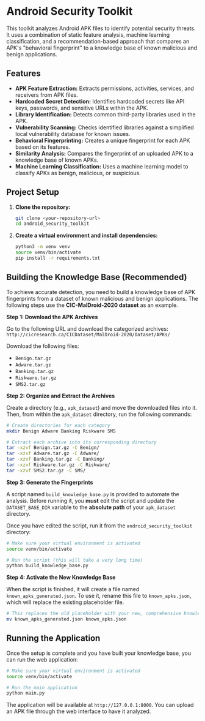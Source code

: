 # Android Security Toolkit

This toolkit analyzes Android APK files to identify potential security threats. It uses a combination of static feature analysis, machine learning classification, and a recommendation-based approach that compares an APK's "behavioral fingerprint" to a knowledge base of known malicious and benign applications.

## Features

-   **APK Feature Extraction:** Extracts permissions, activities, services, and receivers from APK files.
-   **Hardcoded Secret Detection:** Identifies hardcoded secrets like API keys, passwords, and sensitive URLs within the APK.
-   **Library Identification:** Detects common third-party libraries used in the APK.
-   **Vulnerability Scanning:** Checks identified libraries against a simplified local vulnerability database for known issues.
-   **Behavioral Fingerprinting:** Creates a unique fingerprint for each APK based on its features.
-   **Similarity Analysis:** Compares the fingerprint of an uploaded APK to a knowledge base of known APKs.
-   **Machine Learning Classification:** Uses a machine learning model to classify APKs as benign, malicious, or suspicious.

## Project Setup

1.  **Clone the repository:**
    ```bash
    git clone <your-repository-url>
    cd android_security_toolkit
    ```

2.  **Create a virtual environment and install dependencies:**
    ```bash
    python3 -m venv venv
    source venv/bin/activate
    pip install -r requirements.txt
    ```

## Building the Knowledge Base (Recommended)

To achieve accurate detection, you need to build a knowledge base of APK fingerprints from a dataset of known malicious and benign applications. The following steps use the **CIC-MalDroid-2020 dataset** as an example.

**Step 1: Download the APK Archives**

Go to the following URL and download the categorized archives:
`http://cicresearch.ca/CICDataset/MalDroid-2020/Dataset/APKs/`

Download the following files:
*   `Benign.tar.gz`
*   `Adware.tar.gz`
*   `Banking.tar.gz`
*   `Riskware.tar.gz`
*   `SMS2.tar.gz`

**Step 2: Organize and Extract the Archives**

Create a directory (e.g., `apk_dataset`) and move the downloaded files into it. Then, from within the `apk_dataset` directory, run the following commands:

```bash
# Create directories for each category
mkdir Benign Adware Banking Riskware SMS

# Extract each archive into its corresponding directory
tar -xzvf Benign.tar.gz -C Benign/
tar -xzvf Adware.tar.gz -C Adware/
tar -xzvf Banking.tar.gz -C Banking/
tar -xzvf Riskware.tar.gz -C Riskware/
tar -xzvf SMS2.tar.gz -C SMS/
```

**Step 3: Generate the Fingerprints**

A script named `build_knowledge_base.py` is provided to automate the analysis. Before running it, you **must** edit the script and update the `DATASET_BASE_DIR` variable to the **absolute path** of your `apk_dataset` directory.

Once you have edited the script, run it from the `android_security_toolkit` directory:

```bash
# Make sure your virtual environment is activated
source venv/bin/activate

# Run the script (this will take a very long time)
python build_knowledge_base.py
```

**Step 4: Activate the New Knowledge Base**

When the script is finished, it will create a file named `known_apks_generated.json`. To use it, rename this file to `known_apks.json`, which will replace the existing placeholder file.

```bash
# This replaces the old placeholder with your new, comprehensive knowledge base
mv known_apks_generated.json known_apks.json
```

## Running the Application

Once the setup is complete and you have built your knowledge base, you can run the web application:

```bash
# Make sure your virtual environment is activated
source venv/bin/activate

# Run the main application
python main.py
```

The application will be available at `http://127.0.0.1:8000`. You can upload an APK file through the web interface to have it analyzed.
